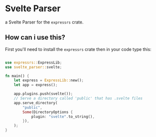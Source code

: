 # Svelte Parser

a Svelte Parser for the `expressrs` crate.

## How can i use this?

First you'll need to install the `expressrs` crate
then in your code type this:

```rust

use expressrs::ExpressLib;
use svelte_parser::svelte;

fn main() {
	let express = ExpressLib::new();
	let app = express();

	app.plugins.push(svelte());
	// Serve a directory called 'public' that has .svelte files
	app.serve_directory(
        "public",
        Some(DirectoryOptions {
            plugin: "svelte".to_string(),
        }),
    );
}

```